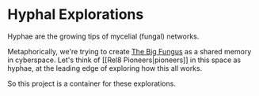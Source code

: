 # Hyphal Explorations
Hyphae are the growing tips of mycelial (fungal) networks. 

Metaphorically, we're trying to create [The Big Fungus](https://www.thebigfungus.org/) as a shared memory in cyberspace. Let's think of [[Rel8 Pioneers|pioneers]] in this space as hyphae, at the leading edge of exploring how this all works. 

So this project is a container for these explorations. 

